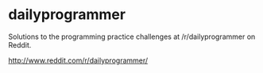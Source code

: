 dailyprogrammer
===============

Solutions to the programming practice challenges at /r/dailyprogrammer on Reddit.

http://www.reddit.com/r/dailyprogrammer/
